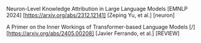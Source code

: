 Neuron-Level Knowledge Attribution in Large Language Models [EMNLP 2024] [https://arxiv.org/abs/2312.12141] [Zeping Yu, et al.] [neuron]

A Primer on the Inner Workings of Transformer-based Language Models [/] [https://arxiv.org/abs/2405.00208] [Javier Ferrando, et al.] [REVIEW]
